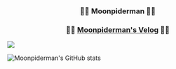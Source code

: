 ### <center>🧑‍💻 Moonpiderman 🧑‍💻</center>
### <center>🧑‍💻 [Moonpiderman's Velog](https://velog.io/@moonpiderman) 🧑‍💻</center>

<img src="https://img.shields.io/badge/Python-3776AB?style=flat-square&logo=Python&logoColor=white"/>

![Moonpiderman's GitHub stats](https://github-readme-stats.vercel.app/api?username=anuraghazra&show_icons=true&theme=radical)


<!--
**moonpiderman/moonpiderman** is a ✨ _special_ ✨ repository because its `README.md` (this file) appears on your GitHub profile.

Here are some ideas to get you started:

- 🔭 I’m currently working on ...
- 🌱 I’m currently learning ...
- 👯 I’m looking to collaborate on ...
- 🤔 I’m looking for help with ...
- 💬 Ask me about ...
- 📫 How to reach me: ...
- 😄 Pronouns: ...
- ⚡ Fun fact: ...
-->
